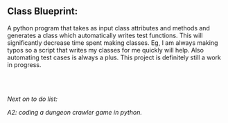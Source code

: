 ## Class Blueprint:
A python program that takes as input class attributes and methods and generates a class which automatically writes test functions. This will significantly decrease time spent making classes. Eg, I am always making typos so a script that writes my classes for me quickly will help. Also automating test cases is always a plus. This project is definitely still a work in progress.
&nbsp;
&nbsp;


<br>
<br>

_Next on to do list:_


_A2: coding a dungeon crawler game in python._
